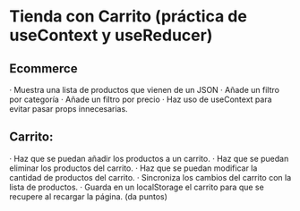 # Tienda con Carrito (práctica de useContext y useReducer)

## Ecommerce

· Muestra una lista de productos que vienen de un JSON
· Añade un filtro por categoría
· Añade un filtro por precio
· Haz uso de useContext para evitar pasar props innecesarias.

## Carrito:

· Haz que se puedan añadir los productos a un carrito.
· Haz que se puedan eliminar los productos del carrito.
· Haz que se puedan modificar la cantidad de productos del carrito.
· Sincroniza los cambios del carrito con la lista de productos.
· Guarda en un localStorage el carrito para que se recupere al recargar la página. (da puntos)